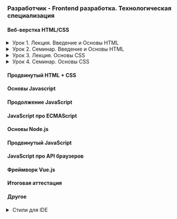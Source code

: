 ### Разработчик - Frontend разработка. Технологическая специализация

#### Веб-верстка HTML/CSS

<details class="desc" data-number="1"><summary>Урок 1. Лекция. Введение и Основы HTML</summary>

- Что такое HTML и CSS. Как работает интернет. Устройство сайта. Виду сайтов. Основные протоколы. Процесс разработки сайта. Структура HTML-документа. Виды тегов. Спецсимволы. Списки. Гиперссылки. Изображениā. Формы и их элементы.
- [Работа](html_css/lesson_1)

</details>
<details class="desc" data-number="2"><summary>Урок 2. Семинар. Введение и Основы HTML</summary>

- Выполнение практических заданий в соответствии с презентацией к уроку
- [Работа](html_css/lesson_2)
  - Скачать и настроить редактор кода, если этого не сделали на семинаре.
  - Создать пустую папку, придумать название.
  - Создать первую html страницу (index.html).
  - Добавить структуру html документа.
  - Добавить меню сайта (Меню сайта должно быть на каждой странице, оно должно быть одинаковым): ###### a. Главная ###### b. Каталог ###### c. Контакты
  - Создать заголовок h1 с текстом “Главная страница”.
  - Добавить параграф p с произвольным текстом (lorem) (используем расширение emmet уже установленное в vsc, для этого вводим lorem и нажимаем клавишу tab).
  - Создать подзаголовок h2 с текстом “Добро пожаловать на сайт”.
  - Добавить три параграфа p с произвольным текстом (lorem).
  - Рядом с файлом index.html создать папку catalog.
  - Внутри папки catalog создать файл catalog.html.
  - На странице “каталог” добавить структуру html-документа.
  - Добавить меню сайта (такое же, как на главной странице).
  - Добавить Заголовок h1 с текстом “Каталог”.
  - Создать параграф p с произвольным текстом из 150 слов для этого вводим “lorem150” и нажимаем tab.
  - Сделать переходы с главной страницы на страницу каталог, при нажатии на меню сайта и переход со страницы каталог на главную страницу.
  - Создать папку img и разместить ее рядом с index.html.
  - Добавить в папку img произвольные фотографии товаров, по вашей тематике можно выбрать любое фото https://www.freepik.com/search?format=search&orientation=portrait&query=products
  - На странице “Каталог” после заголовка h1 и параграфа p добавить ###### a. Изображение товара ###### b. Название товара ###### c. Описание товара
  - Добавить 3 таких товара на страницу каталога (не следует добавлять более 3-х товаров)

</details>
<details class="desc" data-number="3"><summary>Урок 3. Лекция. Основы CSS</summary>

- На данном уроке мы узнаем основы css и как подключаются стили к проекту. Какие осноные свойства стилей бывают. Посмотрим на практике, как можно добавить стили к проекту. Какие способы объявления css возможны и какой лучше выбрать.
- [Работа](html_css/lesson_3)

</details>
<details class="desc" data-number="4"><summary>Урок 4. Семинар. Основы CSS</summary>

- Выполнение практических заданий в соответствии с презентацией к уроку
- [Работа](html_css/lesson_4)
  - Открыть Домашнюю работу из урока 1.
  - Создать файл стилей style.css, подключить ко всем страницам
  - Задать стиль `a { text-decoration: none; }`
  - Проверить работу стилей на всех страницах.
  - Разделить экран на 2 части, сделать так, чтобы файл стилей располагался справа, а все html-файлы были слева.
  - Для всех ссылок меню задать класс (придумать логичное название класса)<br><br>
    - ```css
      color: cornflowerblue;
      font-size: 16px;
      line-height: 20px;
      ```
  - Проверить отображения стилей на всех страницах проекта.
  - Для всех заголовков h1 на сайте задать класс и к нему стиль<br><br>
    - ```css
      color: #222222;
      font-size: 28px;
      line-height: 36px;
      font-weight: bold;
      ```
  - Для всех параграфов в проекте задать класс. К данному классу задать стили:<br><br>
    - ```css
      font-style: normal;
      font-weight: 300;
      font-size: 18px;
      line-height: 30px;
      color: #7D7987;
      ```
  - Для заголовков h2 задать класс. К данному классу указать стиль:<br><br>
    - ```css
      color: coral;
      font-style: normal;
      font-weight: 700;
      font-size: 36px;
      line-height: 80px;
      ```

</details>

#### Продвинутый HTML + CSS

#### Основы Javascript

#### Продолжение JavaScript

#### JavaScript про ECMAScript

#### Основы Node.js

#### Продвинутый JavaScript

#### JavaScript про API браузеров

#### Фреймворк Vue.js

#### Итоговая аттестация

#### Другое

<details class="desc"><summary>Стили для IDE</summary>

<style>
.desc {
    margin: 0 0 0 1em;
    padding: 0 0 1em;
}
.desc summary {
    margin: 0 0 -1em;
    list-style-position: outside;
    cursor: pointer;
    
}
.desc pre {
    border: 1px solid #37b;
    margin: -1em 0 1.5em;
    padding: 0.3em 0.6em;
}
</style>

</details>